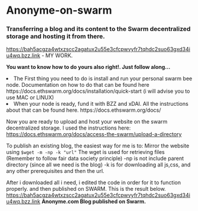 # Anonyme-on-swarm
<h3>Transferring a blog and its content to the Swarm decentralized storage and hosting it from there.</h3>

https://bah5acgza4wtxzscc2agatux2u55e3cfcpwvyfr7tqhdc2suo63gxd34iu4wq.bzz.link - MY WORK.

**You want to know how to do yours also right!. Just follow along...**

  <li>The First thing you need to do is install and run your personal swarm bee node.
    Documentation on how to do that can be found here https://docs.ethswarm.org/docs/installation/quick-start (i will advise you to use MAC or LINUX)
  <li> When your node is ready, fund it with BZZ and xDAI. All the instructions about that can be found here. https://docs.ethswarm.org/docs/

Now you are ready to upload and host your website on the swarm decentralized storage. I used the instructions here: https://docs.ethswarm.org/docs/access-the-swarm/upload-a-directory

To publish an existing blog, the easiest way for me is to:
    Mirror the website using 
    ```
    $wget -m -np -k "url"
    ```
    The wget is used for retrieving files (Remember to follow fair data society principle)
    -np is not include parent directory (since all we need is the blog)
    -k is for downloading all js,css, and any other prerequisites
    and then the url.
    
  After i downloaded all i need, i edited the code in order for it to function properly.
    and then published on SWARM. This is the result below.
    https://bah5acgza4wtxzscc2agatux2u55e3cfcpwvyfr7tqhdc2suo63gxd34iu4wq.bzz.link
    **Anonyme.com Blog published on Swarm.**
